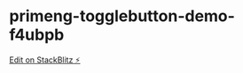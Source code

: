 # primeng-togglebutton-demo-f4ubpb

[Edit on StackBlitz ⚡️](https://stackblitz.com/edit/primeng-togglebutton-demo-f4ubpb)